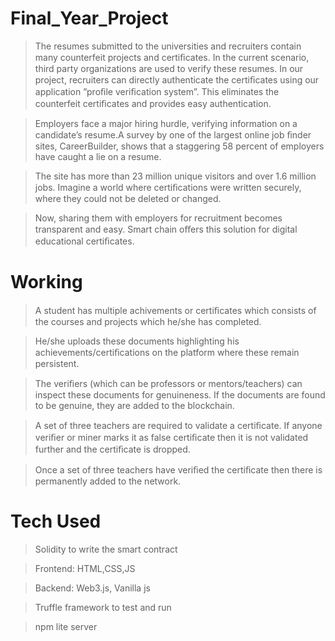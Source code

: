 # Final_Year_Project

>The resumes submitted to the universities and recruiters contain many counterfeit projects and certiﬁcates. 
>In the current scenario, third party organizations are used to verify these resumes. In our project, recruiters can directly authenticate the certiﬁcates using our application ”proﬁle veriﬁcation system”. This eliminates the counterfeit certiﬁcates and provides easy authentication.

>Employers face a major hiring hurdle, verifying information on a candidate’s resume.A survey by one of the largest online job ﬁnder sites, CareerBuilder, shows that a staggering 58 percent of employers have caught a lie on a resume. 

>The site has more than 23 million unique visitors and over 1.6 million jobs. Imagine a world where certiﬁcations were written securely, where they could not be deleted or changed. 

>Now, sharing them with employers for recruitment becomes transparent and easy. Smart chain oﬀers this solution for digital educational certiﬁcates.


# Working

>A student has multiple achivements or certiﬁcates which consists of the courses and projects which he/she has completed. 

>He/she uploads these documents highlighting his achievements/certiﬁcations on the platform where these remain persistent. 

>The veriﬁers (which can be professors or mentors/teachers) can inspect these documents for genuineness. If the documents are found to be genuine, they are added to the blockchain. 

>A set of three teachers are required to validate a certiﬁcate. If anyone veriﬁer or miner marks it as false certiﬁcate then it is not validated further and the certiﬁcate is dropped. 

>Once a set of three teachers have veriﬁed the certiﬁcate then there is permanently added to the network.

# Tech Used

> Solidity to write the smart contract

> Frontend: HTML,CSS,JS

> Backend: Web3.js, Vanilla js

> Truffle framework to test and run

> npm lite server